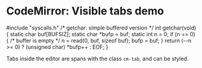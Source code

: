 CodeMirror: Visible tabs demo
=============================

\#include "syscalls.h" /\* getchar: simple buffered version \*/ int getchar(void) { static char buf\[BUFSIZ\]; static char \*bufp = buf; static int n = 0; if (n == 0) { /\* buffer is empty \*/ n = read(0, buf, sizeof buf); bufp = buf; } return (--n &gt;= 0) ? (unsigned char) \*bufp++ : EOF; }

Tabs inside the editor are spans with the class `cm-tab`, and can be styled.
